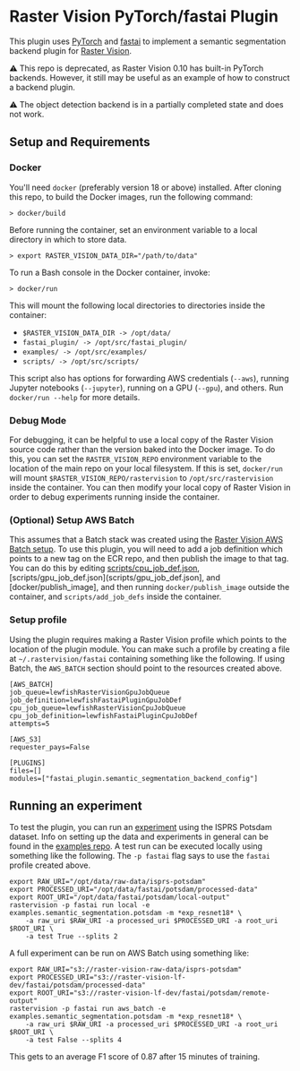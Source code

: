 # Raster Vision PyTorch/fastai Plugin

This plugin uses [PyTorch](https://pytorch.org/) and [fastai](https://docs.fast.ai/) to implement a semantic segmentation backend plugin for [Raster Vision](https://rastervision.io/).

⚠️ This repo is deprecated, as Raster Vision 0.10 has built-in PyTorch backends. However, it still may be useful as an example of how to construct a backend plugin.

⚠️ The object detection backend is in a partially completed state and does not work.

## Setup and Requirements

### Docker
You'll need `docker` (preferably version 18 or above) installed. After cloning this repo, to build the Docker images, run the following command:

```shell
> docker/build
```

Before running the container, set an environment variable to a local directory in which to store data.
```shell
> export RASTER_VISION_DATA_DIR="/path/to/data"
```
To run a Bash console in the Docker container, invoke:
```shell
> docker/run
```
This will mount the following local directories to directories inside the container:
* `$RASTER_VISION_DATA_DIR -> /opt/data/`
* `fastai_plugin/ -> /opt/src/fastai_plugin/`
* `examples/ -> /opt/src/examples/`
* `scripts/ -> /opt/src/scripts/`

This script also has options for forwarding AWS credentials (`--aws`), running Jupyter notebooks (`--jupyter`), running on a GPU (`--gpu`), and others.
Run `docker/run --help` for more details.

### Debug Mode

For debugging, it can be helpful to use a local copy of the Raster Vision source code rather than the version baked into the Docker image. To do this, you can set the `RASTER_VISION_REPO` environment variable to the location of the main repo on your local filesystem. If this is set, `docker/run` will mount `$RASTER_VISION_REPO/rastervision` to `/opt/src/rastervision` inside the container. You can then modify your local copy of Raster Vision in order to debug experiments running inside the container.

### (Optional) Setup AWS Batch

This assumes that a Batch stack was created using the [Raster Vision AWS Batch setup](https://github.com/azavea/raster-vision-aws).
To use this plugin, you will need to add a job definition which points to a new tag on the ECR repo, and then publish the image to that tag.
You can do this by editing [scripts/cpu_job_def.json](scripts/cpu_job_def.json), [scripts/gpu_job_def.json](scripts/gpu_job_def.json], and [docker/publish_image], and then running `docker/publish_image` outside the container, and `scripts/add_job_defs` inside the container.

### Setup profile

Using the plugin requires making a Raster Vision profile which points to the location of the plugin module. You can make such a profile by creating a file at `~/.rastervision/fastai` containing something like the following. If using Batch, the `AWS_BATCH` section should point to the resources created above.

```
[AWS_BATCH]
job_queue=lewfishRasterVisionGpuJobQueue
job_definition=lewfishFastaiPluginGpuJobDef
cpu_job_queue=lewfishRasterVisionCpuJobQueue
cpu_job_definition=lewfishFastaiPluginCpuJobDef
attempts=5

[AWS_S3]
requester_pays=False

[PLUGINS]
files=[]
modules=["fastai_plugin.semantic_segmentation_backend_config"]
```

## Running an experiment

To test the plugin, you can run an [experiment](examples/potsdam.py) using the ISPRS Potsdam dataset. Info on setting up the data and experiments in general can be found in the [examples repo](https://github.com/azavea/raster-vision-examples#isprs-potsdam-semantic-segmentation). A test run can be executed locally using something like the following. The `-p fastai` flag says to use the `fastai` profile created above.

```
export RAW_URI="/opt/data/raw-data/isprs-potsdam"
export PROCESSED_URI="/opt/data/fastai/potsdam/processed-data"
export ROOT_URI="/opt/data/fastai/potsdam/local-output"
rastervision -p fastai run local -e examples.semantic_segmentation.potsdam -m *exp_resnet18* \
    -a raw_uri $RAW_URI -a processed_uri $PROCESSED_URI -a root_uri $ROOT_URI \
    -a test True --splits 2
```

A full experiment can be run on AWS Batch using something like:

```
export RAW_URI="s3://raster-vision-raw-data/isprs-potsdam"
export PROCESSED_URI="s3://raster-vision-lf-dev/fastai/potsdam/processed-data"
export ROOT_URI="s3://raster-vision-lf-dev/fastai/potsdam/remote-output"
rastervision -p fastai run aws_batch -e examples.semantic_segmentation.potsdam -m *exp_resnet18* \
    -a raw_uri $RAW_URI -a processed_uri $PROCESSED_URI -a root_uri $ROOT_URI \
    -a test False --splits 4
```

This gets to an average F1 score of 0.87 after 15 minutes of training.
